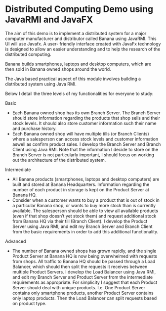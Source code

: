 # Distributed Computing Demo using JavaRMI and JavaFX

The aim of this demo is to implement a distributed system for a major computer manufacturer and distributor called Banana using JavaRMI. 
This UI will use Javafx. A user- friendly interface created with JavaFx technology is designed to allow an easier understanding and to help the research of the distributed computing.

Banana builds smartphones, laptops and desktop computers, which are then sold in Banana owned shops around the world.

The Java based practical aspect of this module involves building a distributed system using Java RMI. 

Below I detail the three levels of my functionalities for everyone to study:

Basic
- Each Banana owned shop has its own Branch Server. The Branch Server should store information regarding
the products that shop sells and their stock levels. It should also store customer information
such their name and purchase history.
- Each Banana owned shop will have multiple tills (or Branch Clients) where a salesperson can access
stock levels and customer information aswell as confirm product sales.
I develop the Branch Server and Branch Client using Java RMI. Note that the information I decide
to store on the Branch Server is not particularly important, I should focus on working out the architecture
of the distributed system.

Intermediate 
- All Banana products (smartphones, laptops and desktop computers) are built and stored at Banana Headquarters.
Information regarding the number of each product in storage is kept on the Product Server at
Banana HQ.
- Consider when a customer wants to buy a product that is out of stock in a particular Banana shop, or
wants to buy more stock than is currently available. The salesperson should be able to view all available
products (even if that shop doesn’t yet stock them) and request additional stock from Banana HQ via
their till (Branch Client).
I develop the Product Server using Java RMI, and edit my Branch Server and Branch Client from
the basic requirements in order to add this additional functionality.

Advanced 
- The number of Banana owned shops has grown rapidly, and the single Product Server at Banana HQ is
now being overwhelmed with requests from shops. All traffic to Banana HQ should be passed through
a Load Balancer, which should then split the requests it receives between multiple Product Servers.
I develop the Load Balancer using Java RMI, and edit my Branch Server and Product Server from
the intermediate requirements as appropriate. For simplicity I suggest that each Product Server should deal
with unique products. I.e. One Product Server contains only smartphone products, another Product Server
contains only laptop products. Then the Load Balancer can split requests based on product type.

